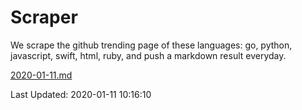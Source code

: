 # Scraper

We scrape the github trending page of these languages: go, python, javascript, swift, html, ruby, and push a markdown result everyday.

[2020-01-11.md](https://github.com/henson/Scraper/blob/master/2020-01-11.md)

Last Updated: 2020-01-11 10:16:10